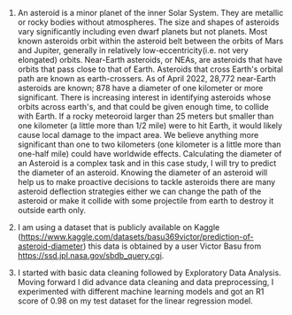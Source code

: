 1. An asteroid is a minor planet of the inner Solar System. They are metallic or rocky bodies without atmospheres. The size and shapes of asteroids vary significantly including even dwarf planets but not planets. Most known asteroids orbit within the asteroid belt between the orbits of Mars and Jupiter, generally in relatively low-eccentricity(i.e. not very elongated) orbits. Near-Earth asteroids, or NEAs, are asteroids that have orbits that pass close to that of Earth. Asteroids that cross Earth's orbital path are known as earth-crossers. As of April 2022, 28,772 near-Earth asteroids are known; 878 have a diameter of one kilometer or more significant. There is increasing interest in identifying asteroids whose orbits across earth's, and that could be given enough time, to collide with Earth. If a rocky meteoroid larger than 25 meters but smaller than one kilometer (a little more than 1/2 mile) were to hit Earth, it would likely cause local damage to the impact area. We believe anything more significant than one to two kilometers (one kilometer is a little more than one-half mile) could have worldwide effects. Calculating the diameter of an Asteroid is a complex task and in this case study, I will try to predict the diameter of an asteroid. Knowing the diameter of an asteroid will help us to make proactive decisions to tackle asteroids there are many asteroid deflection strategies either we can change the path of the asteroid or make it collide with some projectile from earth to destroy it outside earth only.

2. I am using a dataset that is publicly available on Kaggle (https://www.kaggle.com/datasets/basu369victor/prediction-of-asteroid-diameter) this data is obtained by a user Victor Basu from https://ssd.jpl.nasa.gov/sbdb_query.cgi. 

3. I started with basic data cleaning followed by Exploratory Data Analysis. Moving forward I did advance data cleaning and data preprocessing, I experimented with different machine learning models and got an R1 score of 0.98 on my test dataset for the linear regression model.
